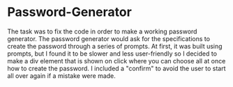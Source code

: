 # Password-Generator

The task was to fix the code in order to make a working password generator. The password generator would ask for the specifications to create the password through a series of prompts. At first, it was built using prompts, but I found it to be slower and less user-friendly so I decided to make a div element that is shown on click where you can choose all at once how to create the password. I included a "confirm" to avoid the user to start all over again if a mistake were made.



